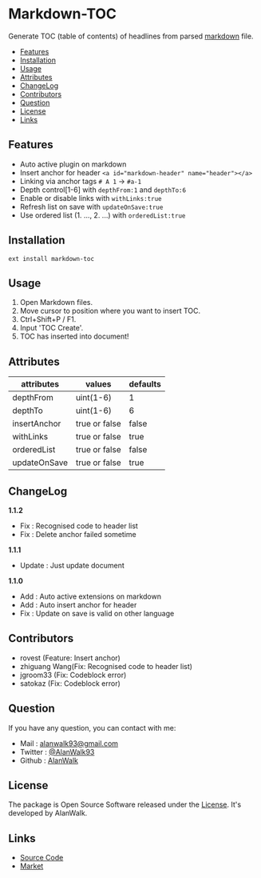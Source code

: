 # Markdown-TOC
Generate TOC (table of contents) of headlines from parsed [markdown](https://en.wikipedia.org/wiki/Markdown) file.

<!-- TOC depthFrom:2 depthTo:6 insertAnchor:false orderedList:false updateOnSave:true withLinks:true -->

- [Features](#features)
- [Installation](#installation)
- [Usage](#usage)
- [Attributes](#attributes)
- [ChangeLog](#changelog)
- [Contributors](#contributors)
- [Question](#question)
- [License](#license)
- [Links](#links)

<!-- /TOC -->

## Features
- Auto active plugin on markdown
- Insert anchor for header `<a id="markdown-header" name="header"></a>`
- Linking via anchor tags `# A 1` → `#a-1`
- Depth control[1-6] with `depthFrom:1` and `depthTo:6`
- Enable or disable links with `withLinks:true`
- Refresh list on save with `updateOnSave:true`
- Use ordered list (1. ..., 2. ...) with `orderedList:true`

## Installation
```
ext install markdown-toc
```

## Usage
1. Open Markdown files.
1. Move cursor to position where you want to insert TOC.
1. Ctrl+Shift+P / F1.
1. Input 'TOC Create'.
1. TOC has inserted into document!

## Attributes
|attributes|values|defaults|
|---|---|---|
|depthFrom|uint(1-6)|1|
|depthTo|uint(1-6)|6|
|insertAnchor|true or false|false|
|withLinks|true or false|true|
|orderedList|true or false|false|
|updateOnSave|true or false|true|

## ChangeLog
**1.1.2**
- Fix : Recognised code to header list
- Fix : Delete anchor failed sometime

**1.1.1**
- Update : Just update document

**1.1.0**
- Add : Auto active extensions on markdown
- Add : Auto insert anchor for header
- Fix : Update on save is valid on other language

## Contributors
- rovest (Feature: Insert anchor)
- zhiguang Wang(Fix: Recognised code to header list)
- jgroom33 (Fix: Codeblock error)
- satokaz (Fix: Codeblock error)

## Question
If you have any question, you can contact with me: 
- Mail : [alanwalk93@gmail.com](mailto:alanwalk93@gmail.com)
- Twitter : [@AlanWalk93](https://twitter.com/AlanWalk93)
- Github : [AlanWalk](https://github.com/AlanWalk)

## License
The package is Open Source Software released under the [License](Liscense). It's developed by AlanWalk.

## Links
- [Source Code](https://github.com/AlanWalk/Markdown-TOC)
- [Market](https://marketplace.visualstudio.com/items/AlanWalk.markdown-toc)